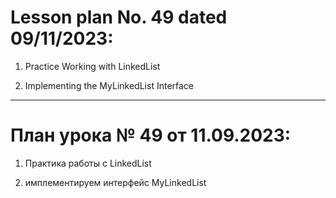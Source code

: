 # Lesson plan No. 49 dated 09/11/2023:

1. Practice Working with LinkedList

2. Implementing the MyLinkedList Interface

_________________________________________________

# План урока № 49 от 11.09.2023:

1. Практика работы с LinkedList

2. имплементируем интерфейс MyLinkedList





















